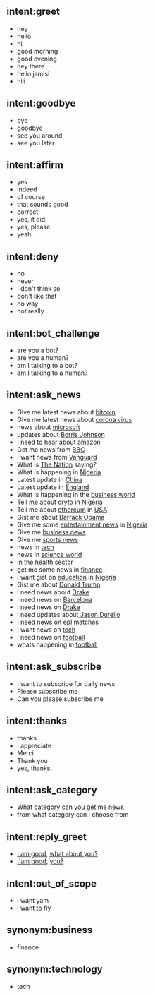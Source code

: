 ## intent:greet
- hey
- hello
- hi
- good morning
- good evening
- hey there
- hello jamisi
- hiii

## intent:goodbye
- bye
- goodbye
- see you around
- see you later

## intent:affirm
- yes
- indeed
- of course
- that sounds good
- correct
- yes, it did.
- yes, please
- yeah

## intent:deny
- no
- never
- I don't think so
- don't like that
- no way
- not really

## intent:bot_challenge
- are you a bot?
- are you a human?
- am I talking to a bot?
- am I talking to a human?

## intent:ask_news
- Give me latest news about [bitcoin](query)
- Give me latest news about [corona virus](query)
- news about [microsoft](query)
- updates about [Borris Johnson](query)
- I need to hear about [amazon](query)
- Get me news from [BBC](source)
- I want news from [Vanguard](source)
- What is [The Nation](source) saying?
- What is happening in [Nigeria](country)
- Latest update in [China](country)
- Latest update in [England](country)
- What is happening in the [business world](category)
- Tell me about [cryto](query) in [Nigeria](country)
- Tell me about [ethereum](query) in [USA](country)
- Gist me about [Barrack Obama](query)
- Give me some [entertainment news](category) in [Nigeria](country)
- Give me [business news](category)
- Give me [sports news](category)
- news in [tech](category)
- news in [science world](category)
- in the [health sector](category)
- get me some news in [finance](category)
- i want gist on [education](query) in [Nigeria](country)
- Gist me about [Donald Trump](query)
- i need news about [Drake](query)
- I need news on [Barcelona](query)
- i need news on [Drake](query)
- i need updates about[ Jason Durello](query)
- I need news on [epl matches](query)
- I want news on [tech](category)
- i need news on [football](query)
- whats happening in [football](query)

## intent:ask_subscribe
- I want to subscribe for daily news
- Please subscribe me
- Can you please subscribe me

## intent:thanks
- thanks
- I appreciate
- Merci
- Thank you
- yes, thanks.

## intent:ask_category
- What category can you get me news
- from what category can i choose from

## intent:reply_greet
- [I am good](mood_great), [what about you?](return_greet)
- [I'am good](mood_great), [you?](return_greet)

## intent:out_of_scope
- i want yam
- i want to fly

## synonym:business
- finance

## synonym:technology
- tech
